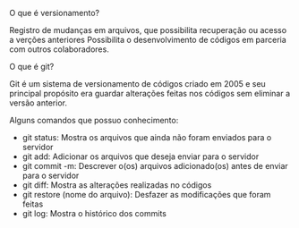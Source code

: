 O que é versionamento?

Registro de mudanças em arquivos, que possibilita recuperação ou acesso a verções anteriores
Possibilita o desenvolvimento de códigos em parceria com outros colaboradores.

O que é git?

Git é um sistema de versionamento de códigos criado em 2005 e seu principal propósito era guardar alterações feitas nos códigos sem eliminar a versão anterior.

Alguns comandos que possuo conhecimento:

- git status: Mostra os arquivos que ainda não foram enviados para o servidor
- git add: Adicionar os arquivos que deseja enviar para o servidor
- git commit -m: Descrever o(os) arquivos adicionado(os) antes de enviar para o servidor
- git diff: Mostra as alterações realizadas no códigos
- git restore (nome do arquivo): Desfazer as modificações que foram feitas
- git log: Mostra o histórico dos commits
